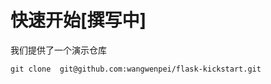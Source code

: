 快速开始[撰写中]
=============

我们提供了一个演示仓库

```
git clone  git@github.com:wangwenpei/flask-kickstart.git 

```
